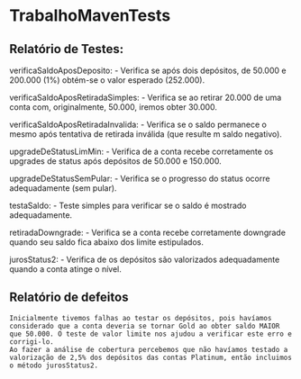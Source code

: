 # TrabalhoMavenTests

## Relatório de Testes:
verificaSaldoAposDeposito:
    - Verifica se após dois depósitos, de 50.000 e 200.000 (1%) obtém-se o valor esperado (252.000).

verificaSaldoAposRetiradaSimples:
    - Verifica se ao retirar 20.000 de uma conta com, originalmente, 50.000, iremos obter 30.000.  

verificaSaldoAposRetiradaInvalida:
    - Verifica se o saldo permanece o mesmo após tentativa de retirada inválida (que resulte m saldo negativo).

upgradeDeStatusLimMin:
    - Verifica de a conta recebe corretamente os upgrades de status após depósitos de 50.000 e 150.000.

upgradeDeStatusSemPular:
    - Verifica se o progresso do status ocorre adequadamente (sem pular).

testaSaldo:
    - Teste simples para verificar se o saldo é mostrado adequadamente.

retiradaDowngrade:
    - Verifica se a conta recebe corretamente downgrade quando seu saldo fica abaixo dos limite estipulados.

jurosStatus2:
    - Verifica de os depósitos são valorizados adequadamente quando a conta atinge o nível.

## Relatório de defeitos
    Inicialmente tivemos falhas ao testar os depósitos, pois havíamos considerado que a conta deveria se tornar Gold ao obter saldo MAIOR que 50.000. O teste de valor limite nos ajudou a verificar este erro e corrigi-lo.
    Ao fazer a análise de cobertura percebemos que não havíamos testado a valorização de 2,5% dos depósitos das contas Platinum, então incluimos o método jurosStatus2.